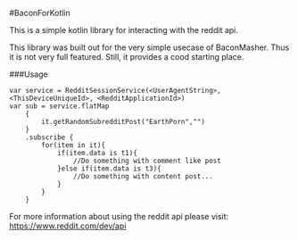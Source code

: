 #BaconForKotlin

This is a simple kotlin library for interacting with the reddit api.

This library was built out for the very simple usecase of BaconMasher. Thus it is not very full featured.
Still, it provides a cood starting place.

###Usage
```
var service = RedditSessionService(<UserAgentString>, <ThisDeviceUniqueId>, <RedditApplicationId>)
var sub = service.flatMap 
    { 
        it.getRandomSubredditPost("EarthPorn","") 
    }
    .subscribe {
        for(item in it){
            if(item.data is t1){
                //Do something with comment like post
            }else if(item.data is t3){
                //Do something with content post...
            }
        }
    }
```

For more information about using the reddit api please visit: https://www.reddit.com/dev/api

